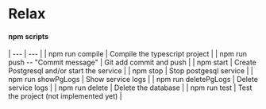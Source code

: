 # Relax

#### npm scripts

| --- | --- |
| npm run compile | Compile the typescript project |
| npm run push -- "Commit message" | Git add commit and push |
| npm start | Create Postgresql and/or start the service |
| npm stop | Stop postgesql service |
| npm run showPgLogs | Show service logs |
| npm run deletePgLogs | Delete service logs |
| npm run delete | Delete the database |
| npm run test | Test the project (not implemented yet) |


